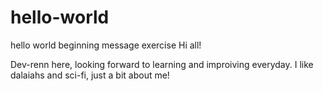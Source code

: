 # hello-world
hello world beginning message exercise
Hi all!

Dev-renn here, looking forward to learning and improiving everyday.
I like dalaiahs and sci-fi, just a bit about me!
